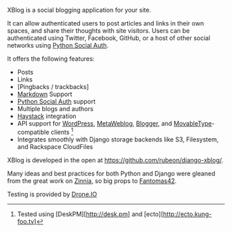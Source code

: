 XBlog is a social blogging application for your site.

It can allow authenticated users to post articles and links in their own spaces, and share their thoughts with site visitors.  Users can be authenticated using Twitter, Facebook, GitHub, or a host of other social networks using [Python Social Auth][social].

It offers the following features:

* Posts
* Links
* [Pingbacks / trackbacks]
* [Markdown][markdown] Support
* [Python Social Auth][social] support
* Multiple blogs and authors
* [Haystack][haystack] integration
* API support for [WordPress][wpapi], [MetaWeblog][mwapi], [Blogger][bloggerapi], and 
[MovableType][mtapi]-compatible clients [^1]
* Integrates smoothly with Django storage backends like S3, Filesystem, and Rackspace CloudFiles

XBlog is developed in the open at https://github.com/rubeon/django-xblog/.

Many ideas and best practices for both Python and Django were gleaned from the great work on [Zinnia][zinnia], so big props to [Fantomas42][fantomas].

Testing is provided by [Drone.IO][drone]

[trackbacks]:https://en.wikipedia.org/wiki/Trackback
[haystack]:http://haystacksearch.org
[wpapi]:https://codex.wordpress.org/XML-RPC_WordPress_API
[mwapi]:https://en.wikipedia.org/wiki/MetaWeblog
[bloggerapi]:https://codex.wordpress.org/XML-RPC_Blogger_API
[mtapi]:https://codex.wordpress.org/XML-RPC_MovableType_API
[drone]:http://drone.io/
[fantomas]:http://fantomas.site/blog/
[zinnia]:https://github.com/Fantomas42/django-blog-zinnia/\
[markdown]:https://en.wikipedia.org/wiki/Markdown
[social]:https://python-social-auth.readthedocs.org/en/latest/
[^1]:Tested using [DeskPM][http://desk.pm] and [ecto][http://ecto.kung-foo.tv]
